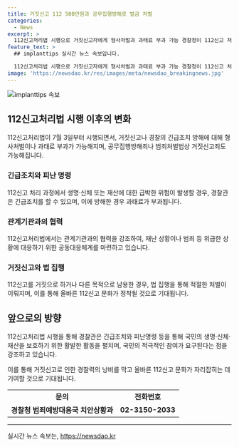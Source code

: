 ```yaml
---
title: 거짓신고 112 500만원과 공무집행방해로 벌금 처벌
categories:
  - News
excerpt: >
  112신고처리법 시행으로 거짓신고자에게 형사처벌과 과태료 부과 가능 경찰청이 112신고 처리법 시행을 앞두고 112에 거짓신고를 적발하면 공무집행방해죄나 과태료가 부과될 수 있다고 밝혔다. 112신고 처리 과정에서 생명·신체·재산에 대한 급박한 위해 발생 시 긴급조치 가능하며, 112신고에 대한 법적 기반을 마련했다. 또한 관계기관 간 공동대응·협력 규정을 갖췄으며, 거짓신고자에게 최대 500만 원의 과태료 부과 가능하다. 실제적인 법 집행을 통해 국민의 안전을 최우선하며, 적극적인 관심과 협조를 당부했다.
feature_text: >
  ## implanttips 실시간 뉴스 속보입니다.

  112신고처리법 시행으로 거짓신고자에게 형사처벌과 과태료 부과 가능 경찰청이 112신고 처리법 시행을 앞두고 112에 거짓신고를 적발하면 공무집행방해죄나 과태료가 부과될 수 있다고 밝혔다. 112신고 처리 과정에서 생명·신체·재산에 대한 급박한 위해 발생 시 긴급조치 가능하며, 112신고에 대한 법적 기반을 마련했다. 또한 관계기관 간 공동대응·협력 규정을 갖췄으며, 거짓신고자에게 최대 500만 원의 과태료 부과 가능하다. 실제적인 법 집행을 통해 국민의 안전을 최우선하며, 적극적인 관심과 협조를 당부했다.
image: 'https://newsdao.kr/res/images/meta/newsdao_breakingnews.jpg'
---
```


<p><img src="https://newsdao.kr/res/images/meta/newsdao_breakingnews.jpg" alt="implanttips 속보" /></p>

<h2 data-ke-size="size26">112신고처리법 시행 이후의 변화</h2>

<p data-ke-size="size16">112신고처리법이 7월 3일부터 시행되면서, 거짓신고나 경찰의 긴급조치 방해에 대해 형사처벌이나 과태료 부과가 가능해지며, 공무집행방해죄나 범죄처벌법상 거짓신고죄도 가능해집니다.</p>

<h3>긴급조치와 피난 명령</h3>

<p data-ke-size="size16">112신고 처리 과정에서 생명·신체 또는 재산에 대한 급박한 위험이 발생할 경우, 경찰관은 긴급조치를 할 수 있으며, 이에 방해한 경우 과태료가 부과됩니다.</p>

<h3>관계기관과의 협력</h3>

<p data-ke-size="size16">112신고처리법에서는 관계기관과의 협력을 강조하여, 재난 상황이나 범죄 등 위급한 상황에 대응하기 위한 공동대응체계를 마련하고 있습니다.</p>

<h3>거짓신고와 법 집행</h3>

<p data-ke-size="size16">112신고를 거짓으로 하거나 다른 목적으로 남용한 경우, 법 집행을 통해 적절한 처벌이 이뤄지며, 이를 통해 올바른 112신고 문화가 정착될 것으로 기대됩니다.</p>

<h2 data-ke-size="size26">앞으로의 방향</h2>

<p data-ke-size="size16">112신고처리법 시행을 통해 경찰관은 긴급조치와 피난명령 등을 통해 국민의 생명·신체·재산을 보호하기 위한 활발한 활동을 펼치며, 국민의 적극적인 참여가 요구된다는 점을 강조하고 있습니다.</p>

<p data-ke-size="size16">이를 통해 거짓신고로 인한 경찰력의 낭비를 막고 올바른 112신고 문화가 자리잡히는 데 기여할 것으로 기대됩니다.</p>

<table>
    <tbody>
        <tr>
            <td style="text-align: center; height: 17px;"><b>문의</b></td>
            <td style="text-align: center; height: 17px;"><b>전화번호</b></td>
        </tr>
        <tr>
            <td style="text-align: center; height: 17px;"><b>경찰청 범죄예방대응국 치안상황과</b></td>
            <td style="text-align: center; height: 17px;"><b>02-3150-2033</b></td>
        </tr>
    </tbody>
</table>

<p><hr data-ke-size="large"></p>
실시간 뉴스 속보는, <a href="https://newsdao.kr" rel="dofollow">https://newsdao.kr</a>


